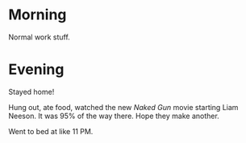 # Morning
Normal work stuff.

# Evening
Stayed home!

Hung out, ate food, watched the new *Naked Gun* movie starting Liam Neeson. It was 95% of the way there. Hope they make another.

Went to bed at like 11 PM.
